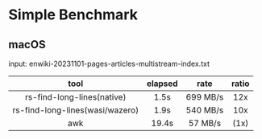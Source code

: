 # Simple Benchmark

## macOS

input: enwiki-20231101-pages-articles-multistream-index.txt

| tool                            | elapsed | rate     | ratio |
|:-------------------------------:|:-------:|:--------:|:-----:|
| rs-find-long-lines(native)      | 1.5s    | 699 MB/s | 12x   |
| rs-find-long-lines(wasi/wazero) | 1.9s    | 540 MB/s | 10x   |
| awk                             | 19.4s   |  57 MB/s | (1x)  |
